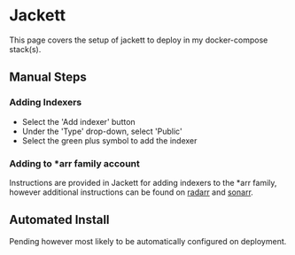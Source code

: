 # Jackett

This page covers the setup of jackett to deploy in my docker-compose stack(s).

## Manual Steps

### Adding Indexers

- Select the 'Add indexer' button
- Under the 'Type' drop-down, select 'Public'
- Select the green plus symbol to add the indexer

### Adding to *arr family account

Instructions are provided in Jackett for adding indexers to the *arr family, however additional instructions can be found on [radarr](./radarr) and [sonarr](./sonarr).

## Automated Install

Pending however most likely to be automatically configured on deployment.
